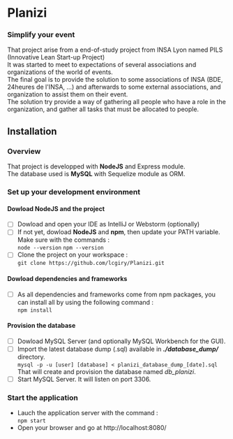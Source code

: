 # Planizi
### Simplify your event
That project arise from a end-of-study project from INSA Lyon named PILS (Innovative Lean Start-up Project)  
It was started to meet to expectations of several associations and organizations of the world of events.  
The final goal is to provide the solution to some associations of INSA (BDE, 24heures de l'INSA, ...) and afterwards to some external associations, and organization to assist them on their event.  
The solution try provide a way of gathering all people who have a role in the organization, and gather all tasks that must be allocated to people.  

## Installation
### Overview
That project is developped with **NodeJS** and Express module.  
The database used is **MySQL** with Sequelize module as ORM.  

### Set up your development environment
#### Dowload NodeJS and the project
- [ ] Dowload and open your IDE as IntelliJ or Webstorm (optionally)  
- [ ] If not yet, dowload **NodeJS** and **npm**, then update your PATH variable. Make sure with the commands :  
`node --version`
`npm --version`
- [ ] Clone the project on your workspace :  
`git clone https://github.com/lcgiry/Planizi.git`

#### Dowload dependencies and frameworks
- [ ] As all dependencies and frameworks come from npm packages, you can install all by using the following command :  
`npm install`

#### Provision the database
- [ ] Dowload MySQL Server (and optionally MySQL Workbench for the GUI).  
- [ ] Import the latest database dump (.sql) available in ***./database_dump/*** directory.  
  `mysql -p -u [user] [database] < planizi_database_dump_[date].sql`  
  That will create and provision the database named *db_planizi*.  
- [ ] Start MySQL Server. It will listen on port 3306.  

### Start the application
- Lauch the application server with the command :   
`npm start`  
- Open your browser and go at http://localhost:8080/
